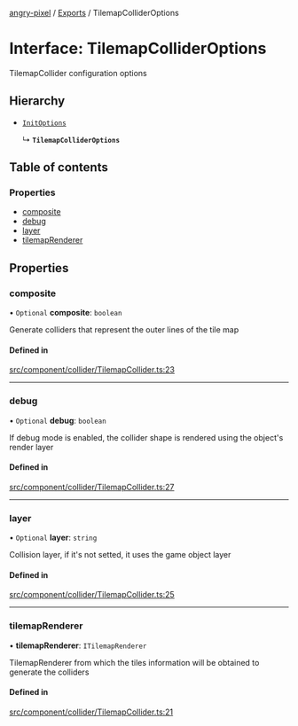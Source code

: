 [angry-pixel](../README.md) / [Exports](../modules.md) / TilemapColliderOptions

# Interface: TilemapColliderOptions

TilemapCollider configuration options

## Hierarchy

- [`InitOptions`](InitOptions.md)

  ↳ **`TilemapColliderOptions`**

## Table of contents

### Properties

- [composite](TilemapColliderOptions.md#composite)
- [debug](TilemapColliderOptions.md#debug)
- [layer](TilemapColliderOptions.md#layer)
- [tilemapRenderer](TilemapColliderOptions.md#tilemaprenderer)

## Properties

### composite

• `Optional` **composite**: `boolean`

Generate colliders that represent the outer lines of the tile map

#### Defined in

[src/component/collider/TilemapCollider.ts:23](https://github.com/angry-pixel-studio/angry-pixel-engine/blob/9576100/src/component/collider/TilemapCollider.ts#L23)

___

### debug

• `Optional` **debug**: `boolean`

If debug mode is enabled, the collider shape is rendered using the object's render layer

#### Defined in

[src/component/collider/TilemapCollider.ts:27](https://github.com/angry-pixel-studio/angry-pixel-engine/blob/9576100/src/component/collider/TilemapCollider.ts#L27)

___

### layer

• `Optional` **layer**: `string`

Collision layer, if it's not setted, it uses the game object layer

#### Defined in

[src/component/collider/TilemapCollider.ts:25](https://github.com/angry-pixel-studio/angry-pixel-engine/blob/9576100/src/component/collider/TilemapCollider.ts#L25)

___

### tilemapRenderer

• **tilemapRenderer**: `ITilemapRenderer`

TilemapRenderer from which the tiles information will be obtained to generate the colliders

#### Defined in

[src/component/collider/TilemapCollider.ts:21](https://github.com/angry-pixel-studio/angry-pixel-engine/blob/9576100/src/component/collider/TilemapCollider.ts#L21)
